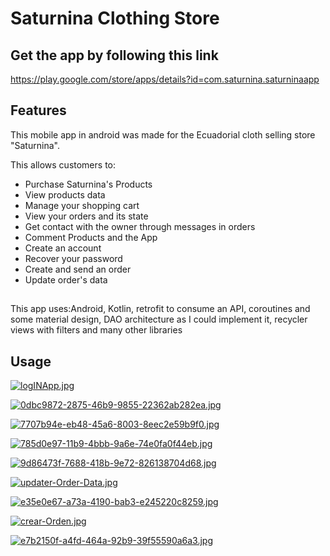# Saturnina Clothing Store

## Get the app by following this link
https://play.google.com/store/apps/details?id=com.saturnina.saturninaapp

## Features

This mobile app in android was made for the Ecuadorial cloth selling store "Saturnina".

This allows customers to:
- Purchase Saturnina's Products
- View products data
- Manage your shopping cart
- View your orders and its state
- Get contact with the owner through messages in orders
- Comment Products and the App
- Create an account
- Recover your password
- Create and send an order
- Update order's data



##
This app uses:Android, Kotlin, retrofit to consume an API, coroutines and some material design, DAO architecture as I could implement it, recycler views with filters and many other libraries

##


## Usage


[![logINApp.jpg](https://i.postimg.cc/PqdyNSG7/logINApp.jpg)](https://postimg.cc/sM07N9gP)


[![0dbc9872-2875-46b9-9855-22362ab282ea.jpg](https://i.postimg.cc/GpLfLQxh/0dbc9872-2875-46b9-9855-22362ab282ea.jpg)](https://postimg.cc/xXZ5gLZW)


[![7707b94e-eb48-45a6-8003-8eec2e59b9f0.jpg](https://i.postimg.cc/0yd313mB/7707b94e-eb48-45a6-8003-8eec2e59b9f0.jpg)](https://postimg.cc/VJv4jKKq)


[![785d0e97-11b9-4bbb-9a6e-74e0fa0f44eb.jpg](https://i.postimg.cc/PqSRPwSb/785d0e97-11b9-4bbb-9a6e-74e0fa0f44eb.jpg)](https://postimg.cc/XZy8PpSX)


[![9d86473f-7688-418b-9e72-826138704d68.jpg](https://i.postimg.cc/j5CkNS1p/9d86473f-7688-418b-9e72-826138704d68.jpg)](https://postimg.cc/0MRf1PPn)


[![updater-Order-Data.jpg](https://i.postimg.cc/zfpjhT8G/updater-Order-Data.jpg)](https://postimg.cc/xkJMDJXw)


[![e35e0e67-a73a-4190-bab3-e245220c8259.jpg](https://i.postimg.cc/4dKByF7Z/e35e0e67-a73a-4190-bab3-e245220c8259.jpg)](https://postimg.cc/34Tgb1Fb)


[![crear-Orden.jpg](https://i.postimg.cc/9Qd1WvkT/crear-Orden.jpg)](https://postimg.cc/TKPn0HfY)


[![e7b2150f-a4fd-464a-92b9-39f55590a6a3.jpg](https://i.postimg.cc/hjHMdbTm/e7b2150f-a4fd-464a-92b9-39f55590a6a3.jpg)](https://postimg.cc/62fdsZH6)

